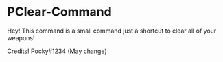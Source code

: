 # PClear-Command
Hey! This command is a small command just a shortcut to clear all of your weapons! 

Credits! Pocky#1234 (May change)

